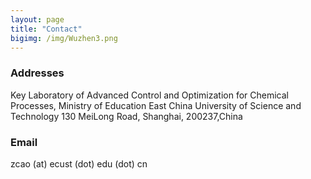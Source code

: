 ```yaml
---
layout: page
title: "Contact"
bigimg: /img/Wuzhen3.png
---
```

### Addresses
Key Laboratory of Advanced Control and Optimization for Chemical Processes, Ministry of Education
East China University of Science and Technology
130 MeiLong Road, Shanghai, 200237,China

### Email
zcao (at) ecust (dot) edu (dot) cn


